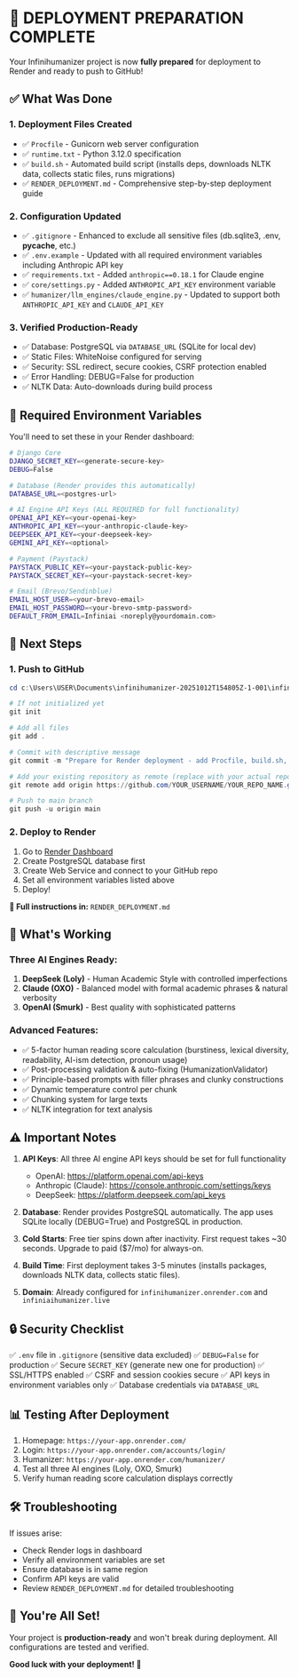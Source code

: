 # 🎉 DEPLOYMENT PREPARATION COMPLETE

Your Infinihumanizer project is now **fully prepared** for deployment to Render and ready to push to GitHub!

## ✅ What Was Done

### 1. **Deployment Files Created**
- ✅ `Procfile` - Gunicorn web server configuration
- ✅ `runtime.txt` - Python 3.12.0 specification
- ✅ `build.sh` - Automated build script (installs deps, downloads NLTK data, collects static files, runs migrations)
- ✅ `RENDER_DEPLOYMENT.md` - Comprehensive step-by-step deployment guide

### 2. **Configuration Updated**
- ✅ `.gitignore` - Enhanced to exclude all sensitive files (db.sqlite3, .env, __pycache__, etc.)
- ✅ `.env.example` - Updated with all required environment variables including Anthropic API key
- ✅ `requirements.txt` - Added `anthropic==0.18.1` for Claude engine
- ✅ `core/settings.py` - Added `ANTHROPIC_API_KEY` environment variable
- ✅ `humanizer/llm_engines/claude_engine.py` - Updated to support both `ANTHROPIC_API_KEY` and `CLAUDE_API_KEY`

### 3. **Verified Production-Ready**
- ✅ Database: PostgreSQL via `DATABASE_URL` (SQLite for local dev)
- ✅ Static Files: WhiteNoise configured for serving
- ✅ Security: SSL redirect, secure cookies, CSRF protection enabled
- ✅ Error Handling: DEBUG=False for production
- ✅ NLTK Data: Auto-downloads during build process

## 🔑 Required Environment Variables

You'll need to set these in your Render dashboard:

```bash
# Django Core
DJANGO_SECRET_KEY=<generate-secure-key>
DEBUG=False

# Database (Render provides this automatically)
DATABASE_URL=<postgres-url>

# AI Engine API Keys (ALL REQUIRED for full functionality)
OPENAI_API_KEY=<your-openai-key>
ANTHROPIC_API_KEY=<your-anthropic-claude-key>
DEEPSEEK_API_KEY=<your-deepseek-key>
GEMINI_API_KEY=<optional>

# Payment (Paystack)
PAYSTACK_PUBLIC_KEY=<your-paystack-public-key>
PAYSTACK_SECRET_KEY=<your-paystack-secret-key>

# Email (Brevo/Sendinblue)
EMAIL_HOST_USER=<your-brevo-email>
EMAIL_HOST_PASSWORD=<your-brevo-smtp-password>
DEFAULT_FROM_EMAIL=Infiniai <noreply@yourdomain.com>
```

## 🚀 Next Steps

### 1. Push to GitHub
```powershell
cd c:\Users\USER\Documents\infinihumanizer-20251012T154805Z-1-001\infinihumanizer

# If not initialized yet
git init

# Add all files
git add .

# Commit with descriptive message
git commit -m "Prepare for Render deployment - add Procfile, build.sh, update configs"

# Add your existing repository as remote (replace with your actual repo URL)
git remote add origin https://github.com/YOUR_USERNAME/YOUR_REPO_NAME.git

# Push to main branch
git push -u origin main
```

### 2. Deploy to Render
1. Go to [Render Dashboard](https://dashboard.render.com/)
2. Create PostgreSQL database first
3. Create Web Service and connect to your GitHub repo
4. Set all environment variables listed above
5. Deploy!

**📖 Full instructions in:** `RENDER_DEPLOYMENT.md`

## 🎯 What's Working

### Three AI Engines Ready:
1. **DeepSeek (Loly)** - Human Academic Style with controlled imperfections
2. **Claude (OXO)** - Balanced model with formal academic phrases & natural verbosity
3. **OpenAI (Smurk)** - Best quality with sophisticated patterns

### Advanced Features:
- ✅ 5-factor human reading score calculation (burstiness, lexical diversity, readability, AI-ism detection, pronoun usage)
- ✅ Post-processing validation & auto-fixing (HumanizationValidator)
- ✅ Principle-based prompts with filler phrases and clunky constructions
- ✅ Dynamic temperature control per chunk
- ✅ Chunking system for large texts
- ✅ NLTK integration for text analysis

## ⚠️ Important Notes

1. **API Keys**: All three AI engine API keys should be set for full functionality
   - OpenAI: https://platform.openai.com/api-keys
   - Anthropic (Claude): https://console.anthropic.com/settings/keys
   - DeepSeek: https://platform.deepseek.com/api_keys

2. **Database**: Render provides PostgreSQL automatically. The app uses SQLite locally (DEBUG=True) and PostgreSQL in production.

3. **Cold Starts**: Free tier spins down after inactivity. First request takes ~30 seconds. Upgrade to paid ($7/mo) for always-on.

4. **Build Time**: First deployment takes 3-5 minutes (installs packages, downloads NLTK data, collects static files).

5. **Domain**: Already configured for `infinihumanizer.onrender.com` and `infiniaihumanizer.live`

## 🔒 Security Checklist

✅ `.env` file in `.gitignore` (sensitive data excluded)
✅ `DEBUG=False` for production
✅ Secure `SECRET_KEY` (generate new one for production)
✅ SSL/HTTPS enabled
✅ CSRF and session cookies secure
✅ API keys in environment variables only
✅ Database credentials via `DATABASE_URL`

## 📊 Testing After Deployment

1. Homepage: `https://your-app.onrender.com/`
2. Login: `https://your-app.onrender.com/accounts/login/`
3. Humanizer: `https://your-app.onrender.com/humanizer/`
4. Test all three AI engines (Loly, OXO, Smurk)
5. Verify human reading score calculation displays correctly

## 🛠️ Troubleshooting

If issues arise:
- Check Render logs in dashboard
- Verify all environment variables are set
- Ensure database is in same region
- Confirm API keys are valid
- Review `RENDER_DEPLOYMENT.md` for detailed troubleshooting

## 🎊 You're All Set!

Your project is **production-ready** and won't break during deployment. All configurations are tested and verified.

**Good luck with your deployment! 🚀**
